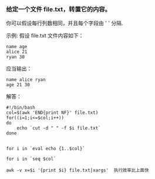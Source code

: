 ### 给定一个文件 file.txt，转置它的内容。

你可以假设每行列数相同，并且每个字段由 ' ' 分隔.

示例: 假设 file.txt 文件内容如下：

    name age
    alice 21
    ryan 30

应当输出：

    name alice ryan
    age 21 30

解答：

```
#!/bin/bash
col=$(awk 'END{print NF}' file.txt)
for((i=1;i<=$col;i++))
do 
    echo `cut -d " " -f $i file.txt`
done


```

```
for i in `eval echo {1..$col}`

for i in `seq $col`

awk -v x=$i '{print $i} file.txt|xargs'  执行效率比上面快
```